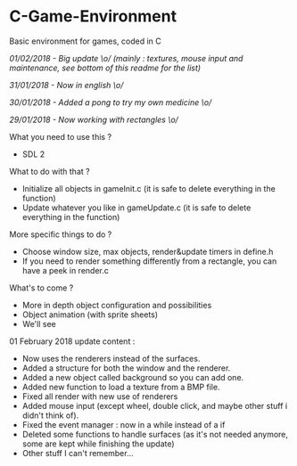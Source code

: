 # C-Game-Environment
Basic environment for games, coded in C

*01/02/2018 - Big update \o/ (mainly : textures, mouse input and maintenance, see bottom of this readme for the list)*

*31/01/2018 - Now in english \o/*

*30/01/2018 - Added a pong to try my own medicine \o/*

*29/01/2018 - Now working with rectangles \o/*

What you need to use this ?
- SDL 2


What to do with that ?
- Initialize all objects in gameInit.c (it is safe to delete everything in the function)
- Update whatever you like in gameUpdate.c (it is safe to delete everything in the function)


More specific things to do ?
- Choose window size, max objects, render&update timers in define.h
- If you need to render something differently from a rectangle, you can have a peek in render.c


What's to come ?
- More in depth object configuration and possibilities
- Object animation (with sprite sheets)
- We'll see



01 February 2018 update content :
- Now uses the renderers instead of the surfaces.
- Added a structure for both the window and the renderer.
- Added a new object called background so you can add one.
- Added new function to load a texture from a BMP file.
- Fixed all render with new use of renderers
- Added mouse input (except wheel, double click, and maybe other stuff i didn't think of).
- Fixed the event manager : now in a while instead of a if
- Deleted some functions to handle surfaces (as it's not needed anymore, some are kept while finishing the update)
- Other stuff I can't remember...
